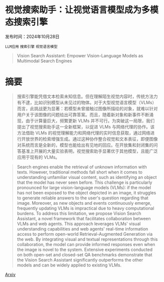 # 视觉搜索助手：让视觉语言模型成为多模态搜索引擎

发布时间：2024年10月28日

`LLM应用` `搜索引擎` `视觉语言模型`

> Vision Search Assistant: Empower Vision-Language Models as Multimodal Search Engines

# 摘要

> 搜索引擎能凭借文本检索未知信息。但在理解陌生视觉内容时，传统方法力有不逮，比如识别模型从未见过的物体。对于大型视觉语言模型（VLMs）而言，此挑战更为显著：若模型未曾接触过图像所描绘的对象，就难以针对用户关于该图像的问题给出可靠答案。而且，随着新对象和新事件不断涌现，由于计算量巨大，频繁更新 VLMs 并不可行。为突破这一局限，我们提出了视觉搜索助手这一全新框架，以促进 VLMs 与网络代理的协作。该方法借助 VLMs 的视觉理解能力和网络代理的实时信息获取，通过网络进行开放世界的检索增强生成。通过这种协作整合视觉和文本表征，即便图像对系统而言是全新的，模型也能给出有见地的回应。在开放集和封闭集的问答基准上开展的大量实验表明，视觉搜索助手显著优于其他模型，且能广泛应用于现有的 VLMs。

> Search engines enable the retrieval of unknown information with texts. However, traditional methods fall short when it comes to understanding unfamiliar visual content, such as identifying an object that the model has never seen before. This challenge is particularly pronounced for large vision-language models (VLMs): if the model has not been exposed to the object depicted in an image, it struggles to generate reliable answers to the user's question regarding that image. Moreover, as new objects and events continuously emerge, frequently updating VLMs is impractical due to heavy computational burdens. To address this limitation, we propose Vision Search Assistant, a novel framework that facilitates collaboration between VLMs and web agents. This approach leverages VLMs' visual understanding capabilities and web agents' real-time information access to perform open-world Retrieval-Augmented Generation via the web. By integrating visual and textual representations through this collaboration, the model can provide informed responses even when the image is novel to the system. Extensive experiments conducted on both open-set and closed-set QA benchmarks demonstrate that the Vision Search Assistant significantly outperforms the other models and can be widely applied to existing VLMs.

[Arxiv](https://arxiv.org/abs/2410.21220)